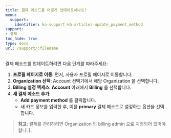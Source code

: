```yaml
---
title: 결제 메소드를 어떻게 업데이트하나요?
menu:
  support:
    identifier: ko-support-kb-articles-update_payment_method
support:
- 결제
toc_hide: true
type: docs
url: /support/:filename
---
```


결제 메소드를 업데이트하려면 다음 단계를 따라주세요:

1. **프로필 페이지로 이동**: 먼저, 사용자 프로필 페이지로 이동합니다.
2. **Organization 선택**: Account 선택기에서 해당 Organization 을 선택합니다.
3. **Billing 설정 엑세스**: **Account** 아래에서 **Billing** 을 선택합니다.
4. **새 결제 메소드 추가**:
   - **Add payment method** 를 클릭합니다.
   - 새 카드 정보를 입력한 후, 이를 **primary** 결제 메소드로 설정하는 옵션을 선택합니다.

> **참고:** 결제를 관리하려면 Organization 의 billing admin 으로 지정되어 있어야 합니다.